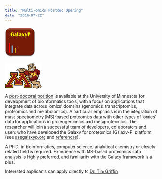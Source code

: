 ```yaml
---
title: "Multi-omics Postdoc Opening"
date: "2016-07-22"
---
```


<div class='right'><div class='right'>
<a href='http://z.umn.edu/galaxypostdoc2016'><img src="/src/images/logos/GalaxyPLogo.png" alt="Galaxy-P" width="100" /></a></div><br />
<a href='http://ummn.edu'><img src="/src/images/logos/UMN_Goldy.gif" alt="University of Minnesota" width="120" /></a>
</div>


A [post-doctoral position](http://z.umn.edu/galaxypostdoc2016) is available at the University of Minnesota for development of bioinformatics tools, with a focus on applications that integrate data across ‘omics’ domains (genomics, transcriptomics, proteomics and metabolomics). A particular emphasis is in the integration of mass spectrometry (MS)-based proteomics data with other types of ‘omics’ data for applications in proteogenomics and metaproteomics. The researcher will join a successful team of developers, collaborators and users who have developed the Galaxy for proteomics (Galaxy-P) platform (see [usegalaxyp.org](http://usegalaxyp.org) and [references](http://z.umn.edu/galaxypreferences)). 

A Ph.D. in bioinformatics, computer science, analytical chemistry or closely related field is required. Experience with MS-based proteomics data analysis is highly preferred, and familiarity with the Galaxy framework is a plus. 

Interested applicants can apply directly to [Dr. Tim Griffin](mailto:tgriffin@umn.edu).
